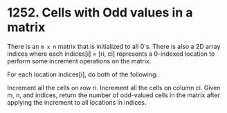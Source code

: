 # 1252. Cells with Odd values in a matrix

There is an `m x n` matrix that is initialized to all 0's. There is also a 2D array indices where each indices[i] = [ri, ci] represents a 0-indexed location to perform some increment operations on the matrix.

For each location indices[i], do both of the following:

Increment all the cells on row ri.
Increment all the cells on column ci.
Given m, n, and indices, return the number of odd-valued cells in the matrix after applying the increment to all locations in indices.
